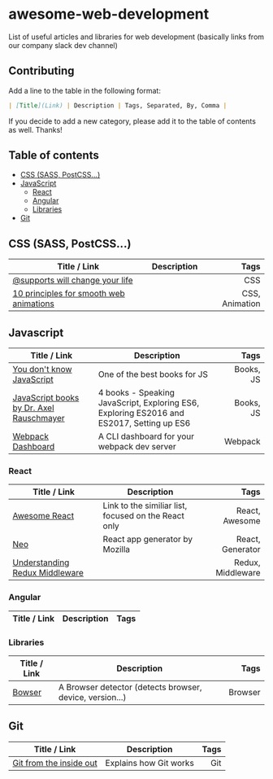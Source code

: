 # awesome-web-development

List of useful articles and libraries for web development (basically links from our company slack dev channel)

## Contributing 

Add a line to the table in the following format:
```markdown
| [Title](Link) | Description | Tags, Separated, By, Comma |
```

If you decide to add a new category, please add it to the table of contents as well. Thanks!

## Table of contents
* [CSS (SASS, PostCSS...)](#user-content-css-sass-postcss)
* [JavaScript](#user-content-javascript)
    * [React](#user-content-react)
    * [Angular](#user-content-angular)
    * [Libraries](#user-content-libraries)
* [Git](#user-content-git)

## CSS (SASS, PostCSS...)

| Title / Link  | Description   | Tags         |
| ------------- | ------------  | -----------: |
| [@supports will change your life](https://www.lottejackson.com/learning/supports-will-change-your-life) | | CSS |
| [10 principles for smooth web animations](https://blog.gyrosco.pe/smooth-css-animations-7d8ffc2c1d29#.iymened8w) | | CSS, Animation |

## Javascript

| Title / Link  | Description   | Tags         |
| ------------- | ------------  | -----------: |
| [You don't know JavaScript](https://github.com/getify/You-Dont-Know-JS) | One of the best books for JS | Books, JS |
| [JavaScript books by Dr. Axel Rauschmayer](http://exploringjs.com/) | 4 books - Speaking JavaScript, Exploring ES6, Exploring ES2016 and ES2017, Setting up ES6 | Books, JS |
| [Webpack Dashboard](https://github.com/FormidableLabs/webpack-dashboard) | A CLI dashboard for your webpack dev server | Webpack |

### React

| Title / Link  | Description   | Tags         |
| ------------- | ------------  | -----------: |
| [Awesome React](https://github.com/enaqx/awesome-react) | Link to the similiar list, focused on the React only | React, Awesome |
| [Neo](https://github.com/mozilla/neo) | React app generator by Mozilla | React, Generator |
| [Understanding Redux Middleware](https://github.com/Stanko/awesome-web-development) | | Redux, Middleware |

### Angular

| Title / Link  | Description   | Tags         |
| ------------- | ------------  | -----------: |

### Libraries

| Title / Link  | Description   | Tags         |
| ------------- | ------------  | -----------: |
| [Bowser](https://github.com/ded/bowser) | A Browser detector (detects browser, device, version...) | Browser |

## Git

| Title / Link  | Description   | Tags         |
| ------------- | ------------  | -----------: |
| [Git from the inside out](https://codewords.recurse.com/issues/two/git-from-the-inside-out) | Explains how Git works | Git |
